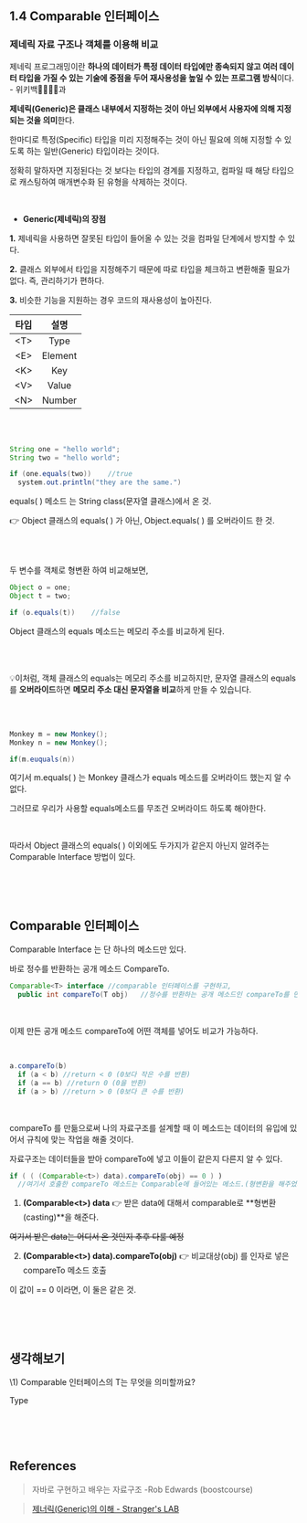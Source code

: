 ## 1.4 Comparable 인터페이스

###   제네릭 자료 구조나 객체를 이용해 비교

 제네릭 프로그래밍이란 **하나의 데이터가 특정 데이터 타입에만 종속되지 않고 여러 데이터 타입을 가질 수 있는 기술에 중점을 두어 재사용성을 높일 수 있는 프로그램 방식**이다. - 위키백과

**제네릭(Generic)은 클래스 내부에서 지정하는 것이 아닌 외부에서 사용자에 의해 지정되는 것을 의미**한다. 

한마디로 특정(Specific) 타입을 미리 지정해주는 것이 아닌 필요에 의해 지정할 수 있도록 하는 일반(Generic) 타입이라는 것이다.

정확히 말하자면 지정된다는 것 보다는 타입의 경계를 지정하고, 컴파일 때 해당 타입으로 캐스팅하여 매개변수화 된 유형을 삭제하는 것이다.

<br>

- **Generic(제네릭)의 장점**

**1.** 제네릭을 사용하면 잘못된 타입이 들어올 수 있는 것을 컴파일 단계에서 방지할 수 있다.

**2.** 클래스 외부에서 타입을 지정해주기 때문에 따로 타입을 체크하고 변환해줄 필요가 없다. 즉, 관리하기가 편하다.

**3.** 비슷한 기능을 지원하는 경우 코드의 재사용성이 높아진다.

| 타입 |  설명   |
| :--: | :-----: |
| \<T> |  Type   |
| \<E> | Element |
| \<K> |   Key   |
| \<V> |  Value  |
| \<N> | Number  |

<br>

<br>

```java
String one = "hello world";
String two = "hello world";

if (one.equals(two))	//true
  system.out.println("they are the same.")
```

equals( ) 메소드 는 String class(문자열 클래스)에서 온 것.

👉 Object 클래스의 equals( ) 가 아닌, Object.equals( ) 를 오버라이드 한 것. 

<br>

<br>

두 변수를 객체로 형변환 하여 비교해보면,

```java
Object o = one;
Object t = two;

if (o.equals(t))	//false
```

Object 클래스의 equals 메소드는 메모리 주소를 비교하게 된다.

<br>

<br>

💡이처럼, 객체 클래스의 equals는 메모리 주소를 비교하지만, 문자열 클래스의 equals를 **오버라이드**하면 **메모리 주소 대신 문자열을 비교**하게 만들 수 있습니다.

<br>

<br>

```java
Monkey m = new Monkey();
Monkey n = new Monkey();

if(m.euquals(n))
```

여기서 m.equals( ) 는 Monkey 클래스가 equals 메소드를 오버라이드 했는지 알 수 없다.

그러므로 우리가 사용할 equals메소드를 무조건 오버라이드 하도록 해야한다.

<br>

따라서 Object 클래스의 equals( ) 이외에도 두가지가 같은지 아닌지 알려주는 Comparable Interface 방법이 있다.

<br>

<br>

<br>

## Comparable 인터페이스

Comparable Interface 는 단 하나의 메소드만 있다.

바로 정수를 반환하는 공개 메소드 CompareTo.

```java
Comparable<T> interface	//comparable 인터페이스를 구현하고,
  public int compareTo(T obj)	//정수를 반환하는 공개 메소드인 compareTo를 만든다
```

<br>

이제 만든 공개 메소드 compareTo에 어떤 객체를 넣어도 비교가 가능하다.

<br>

```java
a.compareTo(b)
  if (a < b) //return < 0 (0보다 작은 수를 반환)
  if (a == b) //return 0 (0을 반환)
  if (a > b) //return > 0 (0보다 큰 수를 반환)
```

<br>

compareTo 를 만듦으로써 나의 자료구조를 설계할 때 이 메소드는 데이터의 유입에 있어서 규칙에 맞는 작업을 해줄 것이다.



자료구조는 데이터들을 받아 compareTo에 넣고 이들이 같은지 다른지 알 수 있다.

```java
if ( ( (Comparable<t>) data).compareTo(obj) == 0 ) )
  //여기서 호출한 compareTo 메소드는 Comparable에 들어있는 메소드.(형변환을 해주었기 때문)
```

1. **(Comparable\<t>) data** 👉 받은 data에 대해서 comparable로 **형변환(casting)**을 해준다.

~~여기서 받은 data는 어디서 온 것인지 추후 다룰 예정~~

2. **(Comparable\<t>) data).compareTo(obj)** 👉 비교대상(obj) 를 인자로 넣은 compareTo 메소드 호출

이 값이 == 0 이라면, 이 둘은 같은 것.

<br>

<br>

<br>

## 생각해보기

\1) Comparable 인터페이스의 T는 무엇을 의미할까요?

Type

<br>

<br>

<br>

## References

> 자바로 구현하고 배우는 자료구조 -Rob Edwards (boostcourse) 

>[제너릭(Generic)의 이해 - Stranger's LAB](https://st-lab.tistory.com/153)